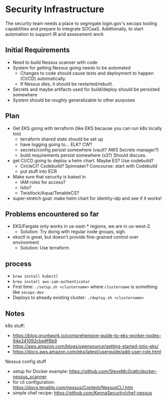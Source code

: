# Security Infrastructure

The security team needs a place to segregate login.gov's secops
tooling capabilities and prepare to integrate SOCaaS. Additionally,
to start automation to support IR and assessment work

## Initial Requirements
* Need to build Nessus scanner with code
* System for getting Nessus going needs to be automated
	* Changes to code should cause tests and deployment to happen (CI/CD)
	  automatically.
	* If Nessus dies, it should be restarted/rebuilt.
* Secrets and maybe artifacts used for build/deploy should be persisted somewhere
* System should be roughly generalizable to other purposes


## Plan
* Get EKS going with terraform (like EKS because you can run k8s locally too)
	* terraform shared state should be set up
	* have logging going to... ELK?  CW?
	* secrets/config persist somewhere (vault?  AWS Secrets manager?)
	* build requirements persist somewhere (s3?)  Should discuss.
* get CI/CD going to deploy a helm chart.  Maybe ES?  Use codebuild?
	* CircleCI?  Codebuild?  Spinnaker?  Concourse:  start with Codebuild
	* put stuff into ECR
* Make sure that security is baked in
	* IAM roles for access?
	* Istio?
	* Twistlock/Aqua/TenableCS?
* super-stretch goal:  make helm chart for identity-idp and see if it works!

## Problems encountered so far
* EKS/Fargate only works in us-east-* regions, we are in us-west-2.
	* Solution:  Try doing with regular node groups, sigh.
* eksctl is great, but doesn't provide fine-grained control over environment
	* Solution:  Use terraform

## process

* `brew install kubectl`
* `brew install aws-iam-authenticator`
* First time: `./setup.sh <clustername>` where `clustername` is something like `secops-dev`
* Deploys to already existing cluster:  `./deploy.sh <clustername>`


## Notes
k8s stuff:
* https://blog.gruntwork.io/comprehensive-guide-to-eks-worker-nodes-94e241092cbe#f8b9
* https://aws.amazon.com/blogs/opensource/getting-started-istio-eks/
* https://docs.aws.amazon.com/eks/latest/userguide/add-user-role.html

Nessus config stuff
* setup for Docker example:  https://github.com/SteveMcGrath/docker-nessus_scanner
* for cli configuration:  https://docs.tenable.com/nessus/Content/NessusCLI.htm
* simple chef recipe:  https://github.com/KennaSecurity/chef-nessus

